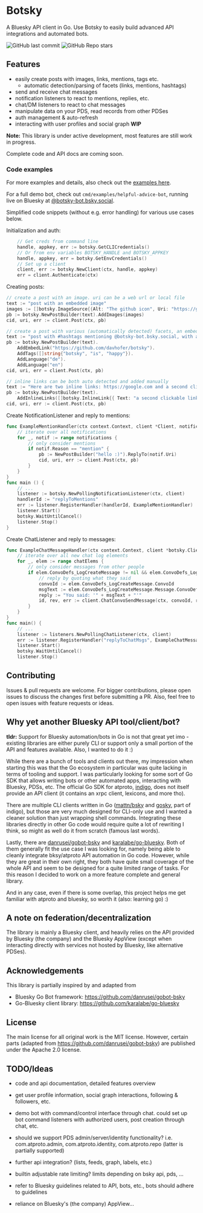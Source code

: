 # Botsky

A Bluesky API client in Go. Use Botsky to easily build advanced API integrations and automated bots.

![GitHub last commit](https://img.shields.io/github/last-commit/davhofer/botsky) ![GitHub Repo stars](https://img.shields.io/github/stars/davhofer/botsky)

## Features

- easily create posts with images, links, mentions, tags etc.
  - automatic detection/parsing of facets (links, mentions, hashtags)
- send and receive chat messages
- notification listeners to react to mentions, replies, etc.
- chat/DM listeners to react to chat messages
- manipulate data on your PDS, read records from other PDSes
- auth management & auto-refresh
- interacting with user profiles and social graph **WIP**

**Note:** This library is under active development, most features are still work in progress.

Complete code and API docs are coming soon.

### Code examples

For more examples and details, also check out the [examples here](https://github.com/davhofer/botsky/tree/main/cmd/examples).

For a full demo bot, check out `cmd/examples/helpful-advice-bot`, running live on Bluesky at [@botsky-bot.bsky.social](https://bsky.app/profile/botsky-bot.bsky.social).

Simplified code snippets (without e.g. error handling) for various use cases below.

Initialization and auth:

```go
    // Get creds from command line
    handle, appkey, err := botsky.GetCLICredentials()
    // Or from env variables BOTSKY_HANDLE and BOTSKY_APPKEY
    handle, appkey, err = botsky.GetEnvCredentials()
    // Set up a client
    client, err := botsky.NewClient(ctx, handle, appkey)
    err = client.Authenticate(ctx)
```

Creating posts:

```go
// create a post with an image. uri can be a web url or local file
text := "post with an embedded image"
images := []botsky.ImageSource{{Alt: "The github icon", Uri: "https://github.com/fluidicon.png"}}
pb := botsky.NewPostBuilder(text).AddImages(images)
cid, uri, err := client.Post(ctx, pb)
```

```go
// create a post with various (automatically detected) facets, an embedded link, and different post languages
text := "post with #hashtags mentioning @botsky-bot.bsky.social, with an embedded link w/ card, additional tags, and language set to german and english"
pb := botsky.NewPostBuilder(text).
    AddEmbedLink("https://github.com/davhofer/botsky").
    AddTags([]string{"botsky", "is", "happy"}).
    AddLanguage("de").
    AddLanguage("en")
cid, uri, err = client.Post(ctx, pb)
```

```go
// inline links can be both auto detected and added manually
text := "Here are two inline links: https://google.com and a second clickable link"
pb := botsky.NewPostBuilder(text).
    AddInlineLinks([]botsky.InlineLink{{ Text: "a second clickable link", Url: "https://xkcd.com"}}).
cid, uri, err := client.Post(ctx, pb)
```

Create NotificationListener and reply to mentions:

```go
func ExampleMentionHandler(ctx context.Context, client *Client, notifications []*bsky.NotificationListNotifications_Notification) {
	// iterate over all notifications
	for _, notif := range notifications {
		// only consider mentions
		if notif.Reason == "mention" {
			pb := NewPostBuilder("hello :)").ReplyTo(notif.Uri)
			cid, uri, err := client.Post(ctx, pb)
		}
	}
}
func main () {
    // ...
    listener := botsky.NewPollingNotificationListener(ctx, client)
    handlerId := "replyToMentions"
    err := listener.RegisterHandler(handlerId, ExampleMentionHandler)
    listener.Start()
    botsky.WaitUntilCancel()
    listener.Stop()
}
```

Create ChatListener and reply to messages:

```go
func ExampleChatMessageHandler(ctx context.Context, client *botsky.Client, chatElems []*chat.ConvoGetLog_Output_Logs_Elem) {
	// iterate over all new chat log elements
	for _, elem := range chatElems {
		// only consider messages from other people
        if elem.ConvoDefs_LogCreateMessage != nil && elem.ConvoDefs_LogCreateMessage.Message.ConvoDefs_MessageView.Sender.Did != client.Did {
            // reply by quoting what they said
            convoId := elem.ConvoDefs_LogCreateMessage.ConvoId
            msgText := elem.ConvoDefs_LogCreateMessage.Message.ConvoDefs_MessageView.Text
            reply := "You said: '" + msgText + "'"
            id, rev, err := client.ChatConvoSendMessage(ctx, convoId, reply)
        }
	}
}
func main() {
    // ...
	listener := listeners.NewPollingChatListener(ctx, client)
    err := listener.RegisterHandler("replyToChatMsgs", ExampleChatMessageHandler)
	listener.Start()
	botsky.WaitUntilCancel()
	listener.Stop()
```

## Contributing

Issues & pull requests are welcome. For bigger contributions, please open issues to discuss the changes first before submitting a PR. Also, feel free to open issues with feature requests or ideas.

## Why yet another Bluesky API tool/client/bot?

**tldr:** Support for Bluesky automation/bots in Go is not that great yet imo - existing libraries are either purely CLI or support only a small portion of the API and features available. Also, I wanted to do it :)

While there are a bunch of tools and clients out there, my impression when starting this was that the Go ecosystem in particular was quite lacking in terms of tooling and support. I was particularly looking for some sort of Go SDK that allows writing bots or other automated apps, interacting with Bluesky, PDSs, etc. The official Go SDK for atproto, [indigo](https://github.com/bluesky-social/indigo), does not itself provide an API client (it contains an xrpc client, lexicons, and more tho).

There are multiple CLI clients written in Go ([mattn/bsky](https://github.com/mattn/bsky) and [gosky](https://github.com/bluesky-social/indigo/tree/main/cmd/gosky), part of indigo), but those are very much designed for CLI-only use and I wanted a cleaner solution than just wrapping shell commands. Integrating these libraries directly in other Go code would require quite a lot of rewriting I think, so might as well do it from scratch (famous last words).

Lastly, there are [danrusei/gobot-bsky](https://github.com/danrusei/gobot-bsky) and [karalabe/go-bluesky](https://github.com/karalabe/go-bluesky). Both of them generally fit the use case I was looking for, namely being able to cleanly integrate bksy/atproto API automation in Go code. However, while they are great in their own right, they both have quite small coverage of the whole API and seem to be designed for a quite limited range of tasks. For this reason I decided to work on a more feature complete and general library.

And in any case, even if there is some overlap, this project helps me get familiar with atproto and bluesky, so worth it (also: learning go) :)

## A note on federation/decentralization

The library is mainly a Bluesky client, and heavily relies on the API provided by Bluesky (the company) and the Bluesky AppView (except when interacting directly with services not hosted by Bluesky, like alternative PDSes).

## Acknowledgements

This library is partially inspired by and adapted from

- Bluesky Go Bot framework: https://github.com/danrusei/gobot-bsky
- Go-Bluesky client library: https://github.com/karalabe/go-bluesky

## License

The main license for all original work is the MIT license. However, certain parts (adapted from https://github.com/danrusei/gobot-bsky) are published under the Apache 2.0 license.

## TODO/Ideas

- code and api documentation, detailed features overview
- get user profile information, social graph interactions, following & followers, etc.
- demo bot with command/control interface through chat. could set up bot command listeners with authorized users, post creation through chat, etc.
- should we support PDS admin/server/identity functionality? i.e. com.atproto.admin, com.atproto.identity, com.atproto.repo (latter is partially supported)
- further api integration? (lists, feeds, graph, labels, etc.)

- builtin adjustable rate limiting? limits depending on bsky api, pds, ...
- refer to Bluesky guidelines related to API, bots, etc., bots should adhere to guidelines
- reliance on Bluesky's (the company) AppView...
